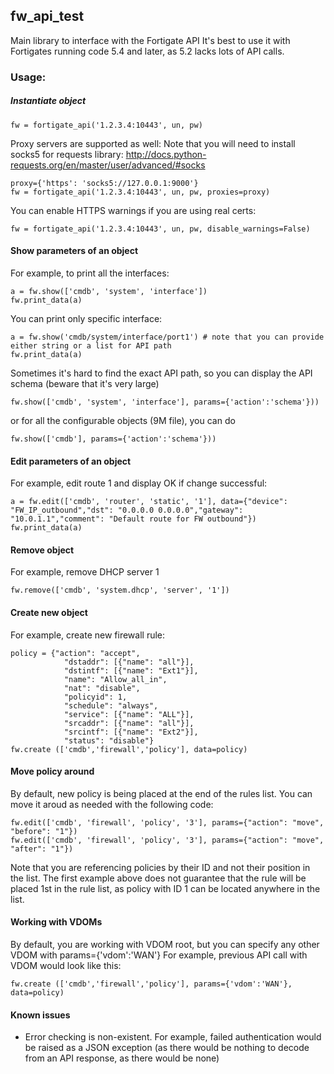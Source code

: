 ## fw_api_test
Main library to interface with the Fortigate API
It's best to use it with Fortigates running code 5.4 and later, as 5.2 lacks lots of API calls.

### Usage:

##### Instantiate object
```
fw = fortigate_api('1.2.3.4:10443', un, pw)
```
Proxy servers are supported as well:
Note that you will need to install socks5 for requests library: http://docs.python-requests.org/en/master/user/advanced/#socks
```
proxy={'https': 'socks5://127.0.0.1:9000'}
fw = fortigate_api('1.2.3.4:10443', un, pw, proxies=proxy)
```
You can enable HTTPS warnings if you are using real certs:
```
fw = fortigate_api('1.2.3.4:10443', un, pw, disable_warnings=False)
```

#### Show parameters of an object
For example, to print all the interfaces:
```
a = fw.show(['cmdb', 'system', 'interface'])
fw.print_data(a)
```
You can print only specific interface:
```
a = fw.show('cmdb/system/interface/port1') # note that you can provide either string or a list for API path
fw.print_data(a)
```
Sometimes it's hard to find the exact API path, so you can display the API schema (beware that it's very large)
```
fw.show(['cmdb', 'system', 'interface'], params={'action':'schema'}))
```
or for all the configurable objects (9M file), you can do
```
fw.show(['cmdb'], params={'action':'schema'}))
```

#### Edit parameters of an object
For example, edit route 1 and display OK if change successful:
```
a = fw.edit(['cmdb', 'router', 'static', '1'], data={"device": "FW_IP_outbound","dst": "0.0.0.0 0.0.0.0","gateway": "10.0.1.1","comment": "Default route for FW outbound"})
fw.print_data(a)
```

#### Remove object
For example, remove DHCP server 1
```
fw.remove(['cmdb', 'system.dhcp', 'server', '1'])
```

#### Create new object
For example, create new firewall rule:
```
policy = {"action": "accept",
            "dstaddr": [{"name": "all"}],
            "dstintf": [{"name": "Ext1"}],
            "name": "Allow_all_in",
            "nat": "disable",
            "policyid": 1,
            "schedule": "always",
            "service": [{"name": "ALL"}],
            "srcaddr": [{"name": "all"}],
            "srcintf": [{"name": "Ext2"}],
            "status": "disable"}
fw.create (['cmdb','firewall','policy'], data=policy)
```

#### Move policy around
By default, new policy is being placed at the end of the rules list. You can move it aroud as needed with the following code:
```
fw.edit(['cmdb', 'firewall', 'policy', '3'], params={"action": "move", "before": "1"})
fw.edit(['cmdb', 'firewall', 'policy', '3'], params={"action": "move", "after": "1"})
```
Note that you are referencing policies by their ID and not their position in the list. The first example above does not guarantee that the rule will be placed 1st in the rule list, as policy with ID 1 can be located anywhere in the list.

#### Working with VDOMs
By default, you are working with VDOM root, but you can specify any other VDOM with params={'vdom':'WAN'}
For example, previous API call with VDOM would look like this:
```
fw.create (['cmdb','firewall','policy'], params={'vdom':'WAN'}, data=policy)
```

#### Known issues
* Error checking is non-existent. For example, failed authentication would be raised as a JSON exception (as there would be nothing to decode from an API response, as there would be none)

